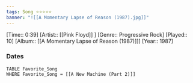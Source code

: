 ```yaml
---
tags: Song ⭐⭐⭐⭐⭐ 
banner: "![[A Momentary Lapse of Reason (1987).jpg]]"
---
```

[Time:: 0:39]
[Artist:: [[Pink Floyd]] ]
[Genre:: Progressive Rock]
[Played:: 10]
[Album:: [[A Momentary Lapse of Reason (1987)]]]
[Year:: 1987]
### Dates
````dataview
TABLE Favorite_Song
WHERE Favorite_Song = [[A New Machine (Part 2)]]
````